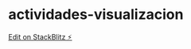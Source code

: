 # actividades-visualizacion

[Edit on StackBlitz ⚡️](https://stackblitz.com/edit/actividades-visualizacion)